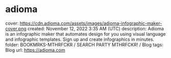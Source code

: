 # adioma

cover: https://cdn.adioma.com/assets/images/adioma-infographic-maker-cover.png
created: November 12, 2022 3:35 AM (UTC)
description: Adioma is an infographic maker that automates design for you using visual language and infographic templates. Sign up and create infographics in minutes.
folder: BOOKMRKS-MTHRFCKR / SEARCH PARTY MTHRFCKR! / Blog
tags: Blog
url: https://adioma.com